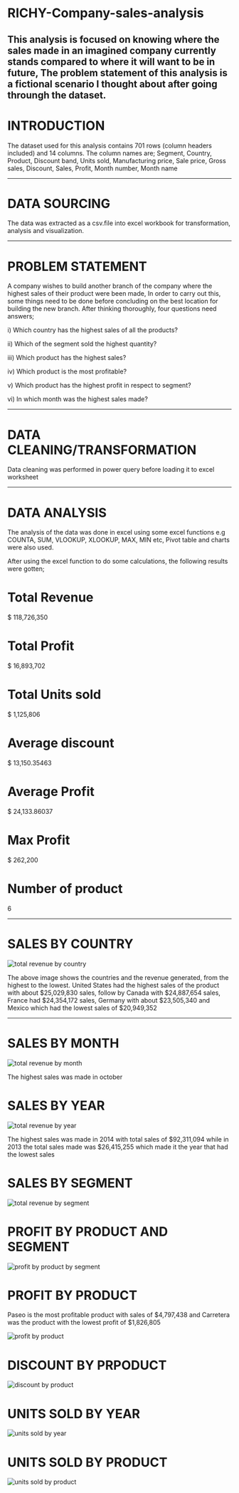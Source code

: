 # RICHY-Company-sales-analysis
This analysis is focused on knowing where the sales made in an imagined company currently stands compared to where it will want to be in future, The problem statement of this analysis is a fictional scenario I thought about after going throungh the dataset.
---

# INTRODUCTION
The dataset used for this analysis contains 701 rows (column headers included) and 14 columns. The column names are;
Segment, Country, Product, Discount band, Units sold, Manufacturing price, Sale price, Gross sales, Discount, Sales, Profit, Month number, Month name

---

# DATA SOURCING
The data was extracted as a csv.file into excel workbook for transformation, analysis and visualization.

---

# PROBLEM STATEMENT
A company wishes to build another branch of the company where the highest sales of their product were been made, In order to carry out this, some things need to be done before concluding on the best location for building the new branch. After thinking thoroughly, four questions need answers;

i) Which country has the highest sales of all the products?

ii) Which of the segment sold the highest quantity?

iii) Which product has the highest sales?

iv) Which product is the most profitable?

v) Which product has the highest profit in respect to segment?

vi) In which month was the highest sales made?

---

# DATA CLEANING/TRANSFORMATION
Data cleaning was performed in power query before loading it to excel worksheet

---

# DATA ANALYSIS
The analysis of the data was done in excel using some excel functions e.g COUNTA, SUM, VLOOKUP, XLOOKUP, MAX, MIN etc, Pivot table and charts were also used. 

After using the excel function to do some calculations, the following results were gotten;

# Total Revenue
 $ 118,726,350

# Total Profit
 $ 16,893,702

# Total Units sold
 $ 1,125,806

# Average discount
 $ 13,150.35463

# Average Profit
 $ 24,133.86037

# Max Profit
 $ 262,200

# Number of product
 6

---

# SALES BY COUNTRY

![total revenue by country](https://github.com/Meenah001/RICHY-Company-sales-analysis/assets/97677904/86e4e4ce-1845-4414-877e-505fd9803fea)

The above image shows the countries and the revenue generated, from the highest to the lowest. United States had the highest sales of the product with about $25,029,830 sales, follow by Canada with $24,887,654 sales, France had $24,354,172 sales, Germany with about $23,505,340 and Mexico which had the lowest sales of $20,949,352

---

# SALES BY MONTH

![total revenue by month](https://github.com/Meenah001/RICHY-Company-sales-analysis/assets/97677904/1c516156-1671-49cc-8843-3b13614f6211)

The highest sales was made in october
# SALES BY YEAR

![total revenue by year](https://github.com/Meenah001/RICHY-Company-sales-analysis/assets/97677904/60e76445-5303-41d0-8efa-0b57aa3ede56)

The highest sales was made in 2014  with total sales of $92,311,094 while in 2013 the total sales made was $26,415,255 which made it the year that had the lowest sales

# SALES BY SEGMENT

![total revenue by segment](https://github.com/Meenah001/RICHY-Company-sales-analysis/assets/97677904/cbd733c9-0d3d-4c57-8f56-b79f90a34e7d)

# PROFIT BY PRODUCT AND SEGMENT

![profit by product by segment](https://github.com/Meenah001/RICHY-Company-sales-analysis/assets/97677904/ab96d18a-f840-4509-85c4-c3be7406085f)

# PROFIT BY PRODUCT

Paseo is the most profitable product with sales of $4,797,438 and Carretera was the product with the lowest profit of $1,826,805

![profit by product](https://github.com/Meenah001/RICHY-Company-sales-analysis/assets/97677904/8f21d390-187f-4d9c-8283-08bd7c48c01e)

# DISCOUNT BY PRPODUCT

![discount by product](https://github.com/Meenah001/RICHY-Company-sales-analysis/assets/97677904/b9a39a68-f713-4211-a1e6-2d820c9b05c8)

# UNITS SOLD BY YEAR

![units sold by year](https://github.com/Meenah001/RICHY-Company-sales-analysis/assets/97677904/6e16b8b5-400c-48e8-8253-1563c2a404bd)

# UNITS SOLD BY PRODUCT

![units sold by product](https://github.com/Meenah001/RICHY-Company-sales-analysis/assets/97677904/6174a896-9225-44d1-9155-d8a0b556a588)


 






















